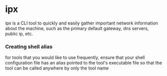 # ipx

ipx is a CLI tool to quickly and easily gather important network information about the machine, such as the primary default gateway, dns servers, public ip, etc. 

### Creating shell alias
for tools that you would like to use frequently, ensure that your shell configuration file has an alias pointed to the tool's executable file so that the tool can be called anywhere by only the tool name
